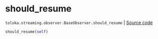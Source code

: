 # should_resume
`toloka.streaming.observer.BaseObserver.should_resume` | [Source code](https://github.com/Toloka/toloka-kit/blob/v0.1.26/src/streaming/observer.py#L40)

```python
should_resume(self)
```

